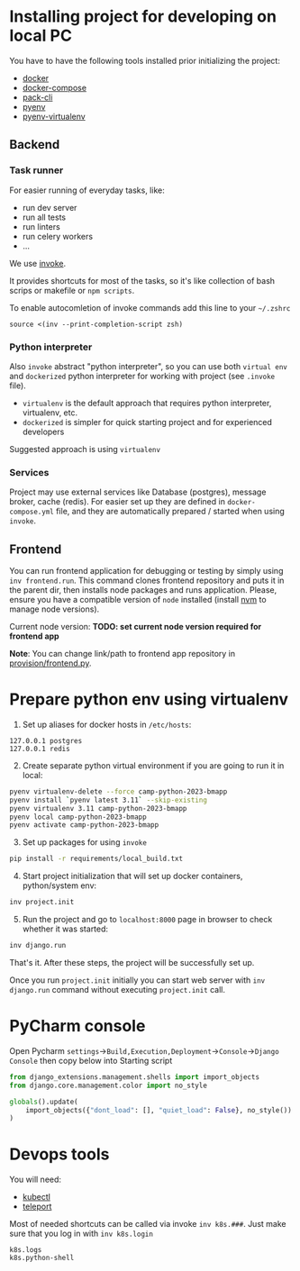 # Installing project for developing on local PC

You have to have the following tools installed prior initializing the project:

- [docker](https://docs.docker.com/engine/installation/)
- [docker-compose](https://docs.docker.com/compose/install/)
- [pack-cli](https://buildpacks.io/docs/tools/pack/)
- [pyenv](https://github.com/pyenv/pyenv)
- [pyenv-virtualenv](https://github.com/pyenv/pyenv-virtualenv)

## Backend

### Task runner

For easier running of everyday tasks, like:

* run dev server
* run all tests
* run linters
* run celery workers
* ...

We use [invoke](https://pypi.org/project/invoke/).

It provides shortcuts for most of the tasks, so it's like collection of bash scrips
or makefile or `npm scripts`.

To enable autocomletion of invoke commands add this line to your `~/.zshrc`

```
source <(inv --print-completion-script zsh)
```

### Python interpreter

Also `invoke` abstract "python interpreter", so you can use both `virtual env` and
`dockerized` python interpreter for working with project (see `.invoke` file).

* `virtualenv` is the default approach that requires python interpreter,
virtualenv, etc.
* `dockerized` is simpler for quick starting project and for experienced
developers

Suggested approach is using `virtualenv`

### Services

Project may use external services like Database (postgres), message broker,
cache (redis). For easier set up they are defined in `docker-compose.yml` file,
and they are automatically prepared / started when using `invoke`.

## Frontend

You can run frontend application for debugging or testing by simply using
`inv frontend.run`. This command clones frontend repository and puts it in the
parent dir, then installs node packages and runs application. Please, ensure you
have a compatible version of `node` installed
(install [nvm](https://github.com/nvm-sh/nvm) to manage node versions).

Current node version: **TODO: set current node version required for frontend app**

**Note**: You can change link/path to frontend app repository in
[provision/frontend.py](/provision/frontend.py).


# Prepare python env using virtualenv

1. Set up aliases for docker hosts in `/etc/hosts`:

```
127.0.0.1 postgres
127.0.0.1 redis
```

2. Create separate python virtual environment if you are going to run it in
local:

```bash
pyenv virtualenv-delete --force camp-python-2023-bmapp
pyenv install `pyenv latest 3.11` --skip-existing
pyenv virtualenv 3.11 camp-python-2023-bmapp
pyenv local camp-python-2023-bmapp
pyenv activate camp-python-2023-bmapp
```

3. Set up packages for using `invoke`

```bash
pip install -r requirements/local_build.txt
```

4. Start project initialization that will set up docker containers,
python/system env:

```bash
inv project.init
```

5. Run the project and go to `localhost:8000` page in browser to check whether
it was started:

```bash
inv django.run
```

That's it. After these steps, the project will be successfully set up.

Once you run `project.init` initially you can start web server with
`inv django.run` command without executing `project.init` call.

# PyCharm console
Open Pycharm `settings`->`Build,Execution,Deployment`->`Console`->`Django Console` then
copy below into Starting script

```python
from django_extensions.management.shells import import_objects
from django.core.management.color import no_style

globals().update(
    import_objects({"dont_load": [], "quiet_load": False}, no_style())
)
```

# Devops tools
You will need:
* [kubectl](https://kubernetes.io/docs/tasks/tools/)
* [teleport](https://goteleport.com/docs/getting-started/)

Most of needed shortcuts can be called via invoke `inv k8s.###`. Just make sure that you log in with
`inv k8s.login`

```
k8s.logs
k8s.python-shell
```
